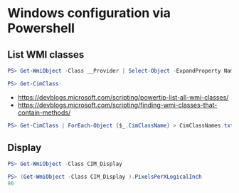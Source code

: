 # Windows configuration via Powershell


## List WMI classes
```powershell
PS> Get-WmiObject -Class __Provider | Select-Object -ExpandProperty Name
```

```powershell
PS> Get-CimClass
```
* https://devblogs.microsoft.com/scripting/powertip-list-all-wmi-classes/
* https://devblogs.microsoft.com/scripting/finding-wmi-classes-that-contain-methods/


```powershell
PS> Get-CimClass | ForEach-Object {$_.CimClassName} > CimClassNames.txt
```

## Display

```powershell
PS> Get-WmiObject -Class CIM_Display
```


```powershell
PS> (Get-WmiObject -Class CIM_Display ).PixelsPerXLogicalInch
96
```
